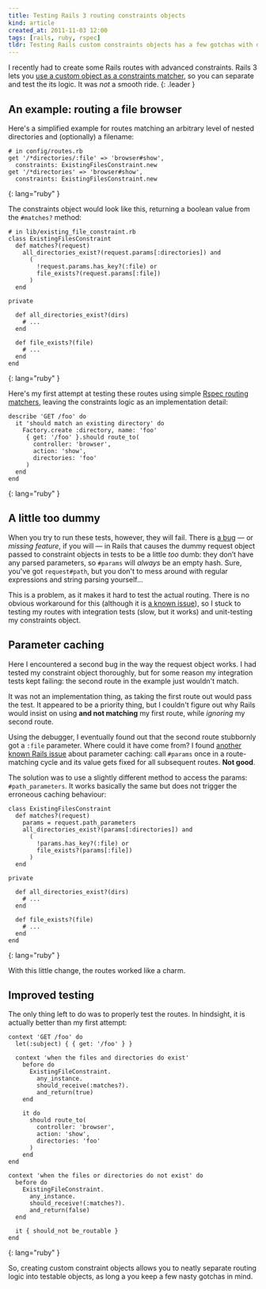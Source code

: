 ```yaml
---
title: Testing Rails 3 routing constraints objects
kind: article
created_at: 2011-11-03 12:00
tags: [rails, ruby, rspec]
tldr: Testing Rails custom constraints objects has a few gotchas with dummy requests and params caching.
---
```

I recently had to create some Rails routes with advanced constraints. Rails 3 lets you [use a custom object as a constraints matcher][guide], so you can separate and test the its logic. It was _not_ a smooth ride.
{: .leader }

## An example: routing a file browser

Here's a simplified example for routes matching an arbitrary level of nested directories and (optionally) a filename:

    # in config/routes.rb
    get '/*directories/:file' => 'browser#show',
      constraints: ExistingFilesConstraint.new
    get '/*directories' => 'browser#show',
      constraints: ExistingFilesConstraint.new
{: lang="ruby" }

The constraints object would look like this, returning a boolean value from the `#matches?` method:

    # in lib/existing_file_constraint.rb
    class ExistingFilesConstraint
      def matches?(request)
        all_directories_exist?(request.params[:directories]) and
          (
            !request.params.has_key?(:file) or
            file_exists?(request.params[:file])
          )
      end
    
    private
      
      def all_directories_exist?(dirs)
        # ...
      end

      def file_exists?(file)
        # ...
      end
    end
{: lang="ruby" }

Here's my first attempt at testing these routes using simple [Rspec routing matchers][routing], leaving the constraints logic as an implementation detail:

    describe 'GET /foo' do
      it 'should match an existing directory' do
        Factory.create :directory, name: 'foo'
         { get: '/foo' }.should route_to(
           controller: 'browser',
           action: 'show',
           directories: 'foo'
         )
      end
    end
{: lang="ruby" }

## A little too dummy

When you try to run these tests, however, they will fail. There is [a bug][issue2781] — or _missing feature_, if you will — in Rails that causes the dummy request object passed to constraint objects in tests to be a little _too_ dumb: they don’t have any parsed parameters, so `#params` will _always_ be an empty hash. Sure, you've got `request#path`, but you don't to mess around with regular expressions and string parsing yourself…

This is a problem, as it makes it hard to test the actual routing. There is no obvious workaround for this (although it is [a known issue][issue2781]), so I stuck to testing my routes with integration tests (slow, but it works) and unit-testing my constraints object. 

## Parameter caching

Here I encountered a second bug in the way the request object works. I had tested my constraint object thoroughly, but for some reason my integration tests kept failing: the second route in the example just wouldn't match. 

It was not an implementation thing, as taking the first route out would pass the test. It appeared to be a priority thing, but I couldn't figure out why Rails would insist on using **and not matching** my first route, while _ignoring_ my second route.

Using the debugger, I eventually found out that the second route stubbornly got a `:file` parameter. Where could it have come from? I found [another known Rails issue][issue2510] about parameter caching: call `#params` once in a route-matching cycle and its value gets fixed for all subsequent routes. **Not good**. 

The solution was to use a slightly different method to access the params: `#path_parameters`. It works basically the same but does not trigger the erroneous caching behaviour:

    class ExistingFilesConstraint
      def matches?(request)
        params = request.path_parameters
        all_directories_exist?(params[:directories]) and
          (
            !params.has_key?(:file) or
            file_exists?(params[:file])
          )
      end
    
    private
      
      def all_directories_exist?(dirs)
        # ...
      end

      def file_exists?(file)
        # ...
      end
    end
{: lang="ruby" }

With this little change, the routes worked like a charm. 

## Improved testing

The only thing left to do was to properly test the routes. In hindsight, it is actually better than my first attempt:

    context 'GET /foo' do
      let(:subject) { { get: '/foo' } }

      context 'when the files and directories do exist'
        before do
          ExistingFileConstraint.
            any_instance.
            should_receive(:matches?).
            and_return(true)
        end

        it do
          should route_to(
            controller: 'browser',
            action: 'show',
            directories: 'foo'
          )
        end
    end
   
    context 'when the files or directories do not exist' do
      before do
        ExistingFileConstraint.
          any_instance.
          should_receive!(:matches?).
          and_return(false)
      end

      it { should_not be_routable }
    end
{: lang="ruby" }

So, creating custom constraint objects allows you to neatly separate routing logic into testable objects, as long a you keep a few nasty gotchas in mind.

[issue2510]: https://github.com/rails/rails/issues/2510
[issue2781]: https://github.com/rails/rails/issues/2781
[guide]: http://guides.rubyonrails.org/routing.html#advanced-constraints
[routing]: https://www.relishapp.com/rspec/rspec-rails/docs/routing-specs
